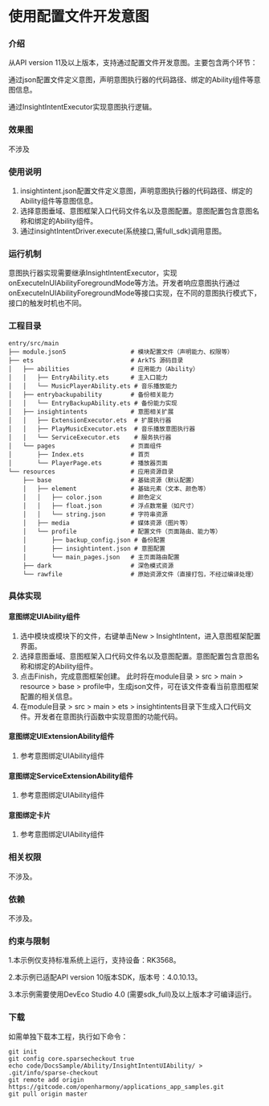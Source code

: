 # 使用配置文件开发意图

### 介绍

从API version 11及以上版本，支持通过配置文件开发意图。主要包含两个环节：

通过json配置文件定义意图，声明意图执行器的代码路径、绑定的Ability组件等意图信息。

通过InsightIntentExecutor实现意图执行逻辑。

### 效果图

不涉及

### 使用说明

1. insightintent.json配置文件定义意图，声明意图执行器的代码路径、绑定的Ability组件等意图信息。
2. 选择意图垂域、意图框架入口代码文件名以及意图配置。意图配置包含意图名称和绑定的Ability组件。
3. 通过insightIntentDriver.execute(系统接口,需full_sdk)调用意图。

### 运行机制

意图执行器实现需要继承InsightIntentExecutor，实现onExecuteInUIAbilityForegroundMode等方法。开发者响应意图执行通过onExecuteInUIAbilityForegroundMode等接口实现，在不同的意图执行模式下，接口的触发时机也不同。

### 工程目录

```
entry/src/main
├── module.json5                  # 模块配置文件（声明能力、权限等）
├── ets                           # ArkTS 源码目录
│   ├── abilities                 # 应用能力（Ability）
│   │   ├── EntryAbility.ets      # 主入口能力
│   │   └── MusicPlayerAbility.ets # 音乐播放能力
│   ├── entrybackupability        # 备份相关能力
│   │   └── EntryBackupAbility.ets # 备份能力实现
│   ├── insightintents            # 意图相关扩展
│   │   ├── ExtensionExecutor.ets  # 扩展执行器
│   │   ├── PlayMusicExecutor.ets  # 音乐播放意图执行器
│   │   └── ServiceExecutor.ets    # 服务执行器
│   └── pages                     # 页面组件
│       ├── Index.ets             # 首页
│       └── PlayerPage.ets        # 播放器页面
└── resources                     # 应用资源目录
    ├── base                      # 基础资源（默认配置）
    │   ├── element               # 基础元素（文本、颜色等）
    │   │   ├── color.json        # 颜色定义
    │   │   ├── float.json        # 浮点数常量（如尺寸）
    │   │   └── string.json       # 字符串资源
    │   ├── media                 # 媒体资源（图片等）
    │   └── profile               # 配置文件（页面路由、能力等）
    │       ├── backup_config.json # 备份配置
    │       ├── insightintent.json # 意图配置
    │       └── main_pages.json   # 主页面路由配置
    ├── dark                      # 深色模式资源
    └── rawfile                   # 原始资源文件（直接打包，不经过编译处理）

```

### 具体实现

#### 意图绑定UIAbility组件

1. 选中模块或模块下的文件，右键单击New > InsightIntent，进入意图框架配置界面。
2. 选择意图垂域、意图框架入口代码文件名以及意图配置。意图配置包含意图名称和绑定的Ability组件。
3. 点击Finish，完成意图框架创建。 此时将在module目录 > src > main > resource > base >
   profile中，生成json文件，可在该文件查看当前意图框架配置的相关信息。
4. 在module目录 > src > main > ets > insightintents目录下生成入口代码文件。开发者在意图执行函数中实现意图的功能代码。

#### 意图绑定UIExtensionAbility组件

1. 参考意图绑定UIAbility组件

#### 意图绑定ServiceExtensionAbility组件

1. 参考意图绑定UIAbility组件

#### 意图绑定卡片

1. 参考意图绑定UIAbility组件
### 相关权限

不涉及。

### 依赖

不涉及。

### 约束与限制

1.本示例仅支持标准系统上运行，支持设备：RK3568。

2.本示例已适配API version 10版本SDK，版本号：4.0.10.13。

3.本示例需要使用DevEco Studio 4.0 (需要sdk_full)及以上版本才可编译运行。

### 下载

如需单独下载本工程，执行如下命令：

```
git init
git config core.sparsecheckout true
echo code/DocsSample/Ability/InsightIntentUIAbility/ > .git/info/sparse-checkout
git remote add origin https://gitcode.com/openharmony/applications_app_samples.git
git pull origin master
```